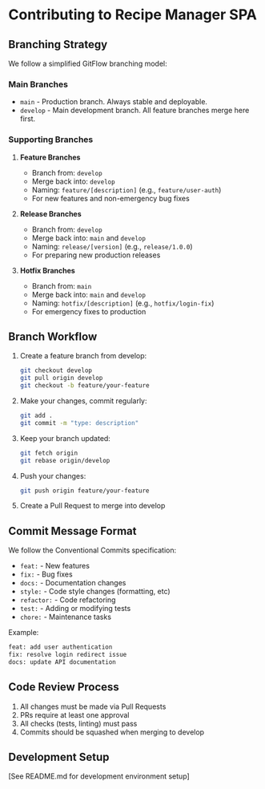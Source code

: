 # Contributing to Recipe Manager SPA

## Branching Strategy

We follow a simplified GitFlow branching model:

### Main Branches

- `main` - Production branch. Always stable and deployable.
- `develop` - Main development branch. All feature branches merge here first.

### Supporting Branches

1. **Feature Branches**
   - Branch from: `develop`
   - Merge back into: `develop`
   - Naming: `feature/[description]` (e.g., `feature/user-auth`)
   - For new features and non-emergency bug fixes

2. **Release Branches**
   - Branch from: `develop`
   - Merge back into: `main` and `develop`
   - Naming: `release/[version]` (e.g., `release/1.0.0`)
   - For preparing new production releases

3. **Hotfix Branches**
   - Branch from: `main`
   - Merge back into: `main` and `develop`
   - Naming: `hotfix/[description]` (e.g., `hotfix/login-fix`)
   - For emergency fixes to production

## Branch Workflow

1. Create a feature branch from develop:

   ```bash
   git checkout develop
   git pull origin develop
   git checkout -b feature/your-feature
   ```

2. Make your changes, commit regularly:

   ```bash
   git add .
   git commit -m "type: description"
   ```

3. Keep your branch updated:

   ```bash
   git fetch origin
   git rebase origin/develop
   ```

4. Push your changes:

   ```bash
   git push origin feature/your-feature
   ```

5. Create a Pull Request to merge into develop

## Commit Message Format

We follow the Conventional Commits specification:

- `feat:` - New features
- `fix:` - Bug fixes
- `docs:` - Documentation changes
- `style:` - Code style changes (formatting, etc)
- `refactor:` - Code refactoring
- `test:` - Adding or modifying tests
- `chore:` - Maintenance tasks

Example:

```bash
feat: add user authentication
fix: resolve login redirect issue
docs: update API documentation
```

## Code Review Process

1. All changes must be made via Pull Requests
2. PRs require at least one approval
3. All checks (tests, linting) must pass
4. Commits should be squashed when merging to develop

## Development Setup

[See README.md for development environment setup]
